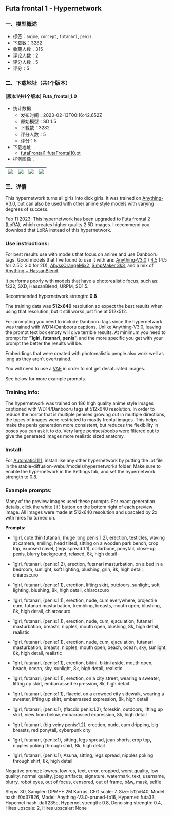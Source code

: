 ## Futa frontal 1 - Hypernetwork
### 一、模型概述

- 标签：`anime`, `concept`, `futanari`, `penis`
- 下载数：3282
- 收藏人数：315
- 评论人数：2
- 评分人数：5
- 评分：5

### 二、下载地址（共1个版本）

#### [版本1/共1个版本] Futa_frontal_1.0

- 统计数据
  - 发布时间：2023-02-13T00:16:42.652Z
  - 原始模型：SD 1.5
  - 下载数：3282
  - 评分人数：5
  - 评分：5
- 下载地址
  - [futaFrontal1_futaFrontal10.pt](https://civitai.com/api/download/models/4555)
- 样例图像：

| <img src="https://image.civitai.com/xG1nkqKTMzGDvpLrqFT7WA/49d64df3-13d1-42e2-d2a2-da9d207c3500/width=450/31286.jpeg" /> | <img src="https://image.civitai.com/xG1nkqKTMzGDvpLrqFT7WA/b5b0a881-8c11-4e7f-d5eb-02d54c807900/width=450/31287.jpeg" /> | <img src="https://image.civitai.com/xG1nkqKTMzGDvpLrqFT7WA/c6a8dea4-529c-4657-42b5-ace0c4014400/width=450/31302.jpeg" /> | <img src="https://image.civitai.com/xG1nkqKTMzGDvpLrqFT7WA/f6d08b25-5287-4263-b45d-ce73c7b74000/width=450/31303.jpeg" /> |
| ---- | ---- | ---- | ---- |


### 三、详情
<p>This hypernetwork turns all girls into dick girls. It was trained on <a target="_blank" rel="ugc" href="https://civitai.com/models/66/anything-v3">Anything-V3.0</a>, but can also be used with other anime style models with varying degrees of success.</p><p>Feb 11 2023: This hypernetwork has been upgraded to <a target="_blank" rel="ugc" href="https://civitai.com/models/8150/futa-frontal-2-lora">Futa frontal 2</a> (LoRA), which creates higher quality 2.5D images. I recommend you download that LoRA instead of this hypernetwork.</p><p></p><h3>Use instructions:</h3><p>For best results use with models that focus on anime and use Danbooru tags. Good models that I've found to use it with are: <a target="_blank" rel="ugc" href="https://huggingface.co/Linaqruf/anything-v3.0">Anything-V3.0</a> / <a target="_blank" rel="ugc" href="https://huggingface.co/andite/anything-v4.0">4.5</a> (4.5 for 2.5D, 3.0 for 2D), <a target="_blank" rel="ugc" href="https://civitai.com/models/4451/abyssorangemix2-nsfw-hardcore">AbyssOrangeMix2</a>, <a target="_blank" rel="ugc" href="https://huggingface.co/AmethystVera/SimpMaker-3K1/">SimpMaker 3k3</a>, and a mix of <a target="_blank" rel="ugc" href="https://civitai.com/models/1367/hassans-anything">Anything + HassanBlend</a>.</p><p>It performs poorly with models that have a photorealistic focus, such as: f222, SXD, HassanBlend, URPM, SD1.5.</p><p>Recommended hypernetwork strength: <strong>0.8</strong></p><p>The training data was <strong>512x640</strong> resolution so expect the best results when using that resolution, but it still works just fine at 512x512.</p><p>For prompting you need to include Danbooru tags since the hypernetwork was trained with WD14/Danbooru captions. Unlike Anything-V3.0, leaving the prompt text box empty will give terrible results. At minimum you need to prompt for "<strong>1girl, futanari, penis</strong>", and the more specific you get with your prompt the better the results will be.</p><p>Embeddings that were created with photorealistic people also work well as long as they aren't overtrained.</p><p>You will need to use a <a target="_blank" rel="ugc" href="https://huggingface.co/stabilityai/sd-vae-ft-mse-original/tree/main">VAE</a> in order to not get desaturated images.</p><p>See below for more example prompts.</p><p></p><h3>Training info:</h3><p>The hypernetwork was trained on 186 high quality anime style images captioned with WD14/Danbooru tags at 512x640 resolution. In order to reduce the horror that is multiple penises growing out in multiple directions, the types of images were restricted to mostly frontal images. This helps make the penis generation more consistent, but reduces the flexibility in poses you can ask it to do. Very large penises/boobs were filtered out to give the generated images more realistic sized anatomy.</p><p></p><h3>Install:</h3><p>For <a target="_blank" rel="ugc" href="https://github.com/AUTOMATIC1111/stable-diffusion-webui">Automatic1111</a>, install like any other hypernetwork by putting the .pt file in the stable-diffusion-webui/models/hypernetworks folder. Make sure to enable the hypernetwork in the Settings tab, and set the hypernetwork strength to 0.8.</p><p></p><h3>Example prompts:</h3><p>Many of the preview images used these prompts. For exact generation details, click the white ( i ) button on the bottom right of each preview image. All images were made at 512x640 resolution and upscaled by 2x with hires fix turned on.</p><p><strong>Prompts:</strong></p><ul><li><p>1girl, cute thin futanari, (huge long penis:1.2), erection, testicles, waving at camera, smiling, head tilted, sitting on a wooden park bench, crop top, exposed navel, (legs spread:1.1), collarbone, ponytail, close-up penis, blurry background, relaxed, 8k, high detail</p></li><li><p>1girl, futanari, (penis:1.2), erection, futanari masturbation, on a bed in a bedroom, sunlight, soft lighting, blushing, grin, 8k, high detail, chiaroscuro</p></li><li><p>1girl, futanari, (penis:1.1), erection, lifting skirt, outdoors, sunlight, soft lighting, blushing, 8k, high detail, chiaroscuro</p></li><li><p>1girl, futanari, (penis:1.1), erection, nude, cum everywhere, projectile cum, futanari masturbation, trembling, breasts, mouth open, blushing, 8k, high detail, chiaroscuro</p></li><li><p>1girl, futanari, (penis:1.1), erection, nude, cum, ejaculation, futanari masturbation, breasts, nipples, mouth open, blushing, 8k, high detail, realistic</p></li><li><p>1girl, futanari, (penis:1.1), erection, nude, cum, ejaculation, futanari masturbation, breasts, nipples, mouth open, beach, ocean, sky, sunlight, 8k, high detail, realistic</p></li><li><p>1girl, futanari, (penis:1.1), erection, bikini, bikini aside, mouth open, beach, ocean, sky, sunlight, 8k, high detail, realistic</p></li><li><p>1girl, futanari, (penis:1.1), erection, on a city street, wearing a sweater, lifting up skirt, embarrassed expression, 8k, high detail</p></li><li><p>1girl, futanari, (penis:1.1), flaccid, on a crowded city sidewalk, wearing a sweater, lifting up skirt, embarrassed expression, 8k, high detail</p></li><li><p>1girl, futanari, (penis:1), (flaccid penis:1.2), foreskin, outdoors, lifting up skirt, view from below, embarrassed expression, 8k, high detail</p></li><li><p>1girl, futanari, (big veiny penis:1.2), erection, nude, cum dripping, big breasts, red ponytail, cyberpunk city</p></li><li><p>1girl, futanari, (penis:1), sitting, legs spread, jean shorts, crop top, nipples poking through shirt, 8k, high detail</p></li><li><p>1girl, futanari, (penis:1), Asuna, sitting, legs spread, nipples poking through shirt, 8k, high detail</p></li></ul><p>Negative prompt: lowres, low res, text, error, cropped, worst quality, low quality, normal quality, jpeg artifacts, signature, watermark, text, username, blurry, robot eyes, out of focus, censored, out of frame, b&amp;w, mask, selfie</p><p>Steps: 30, Sampler: DPM++ 2M Karras, CFG scale: 7, Size: 512x640, Model hash: f0d37826, Model: Anything-V3.0-pruned-fp16, Hypernet: futa33, Hypernet hash: daff235c, Hypernet strength: 0.8, Denoising strength: 0.4, Hires upscale: 2, Hires upscaler: None</p>
